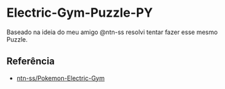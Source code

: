 
# Electric-Gym-Puzzle-PY

Baseado na ideia do meu amigo @ntn-ss resolvi tentar fazer esse mesmo Puzzle.




## Referência

 - [ntn-ss/Pokemon-Electric-Gym](https://github.com/ntn-ss/Pokemon-Electric-Gym)

